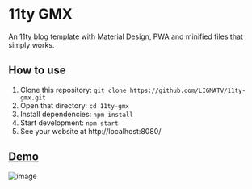 # 11ty GMX

An 11ty blog template with Material Design, PWA and minified files that simply works.

## How to use

1. Clone this repository: `git clone https://github.com/LIGMATV/11ty-gmx.git`
2. Open that directory: `cd 11ty-gmx`
3. Install dependencies: `npm install`
4. Start development: `npm start`
5. See your website at http://localhost:8080/

## [Demo](https://11ty-gmx.vercel.app/)

![image](https://github.com/user-attachments/assets/321e9bd7-51dc-423d-b984-bc14bb035811)
